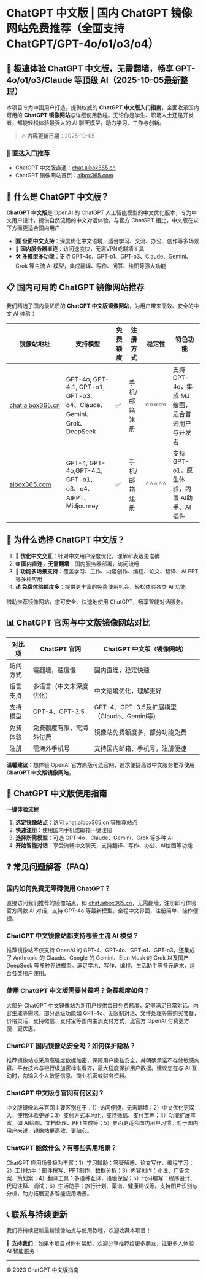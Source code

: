 # ChatGPT 中文版 | 国内 ChatGPT 镜像网站免费推荐（全面支持 ChatGPT/GPT-4o/o1/o3/o4）

## 📢 极速体验 ChatGPT 中文版，无需翻墙，畅享 GPT-4o/o1/o3/Claude 等顶级 AI（2025-10-05最新整理）

本项目专为中国用户打造，提供权威的 **ChatGPT 中文版入门指南**，全面收录国内可用的 **ChatGPT 镜像网站**与详细使用教程。无论你是学生、职场人士还是开发者，都能轻松体验最强大的 AI 聊天模型，助力学习、工作与创新。

> 🔥 **内容更新日期**：2025-10-05

### 🚀 直达入口推荐

- ChatGPT 中文版直通：[chat.aibox365.cn](https://chat.aibox365.cn)
- ChatGPT 镜像网站首页：[aibox365.com](https://aibox365.com)

## 🤔 什么是 ChatGPT 中文版？

**ChatGPT 中文版**是 OpenAI 的 ChatGPT 人工智能模型的中文优化版本，专为中文用户设计，提供自然流畅的中文对话体验。与官方 ChatGPT 相比，中文版在以下方面更适合国内用户：

- **🈶 全面中文支持**：深度优化中文语境，适合学习、交流、办公、创作等多场景
- **🚀 国内服务器直连**：访问速度快，无需VPN或翻墙工具
- **🛠️ 多模型多功能**：支持 GPT-4o、GPT-o1、GPT-o3、Claude、Gemini、Grok 等主流 AI 模型，集成翻译、写作、问答、绘图等强大功能

## 📋 国内可用的 ChatGPT 镜像网站推荐

我们精选了国内最优质的 **ChatGPT 中文版镜像网站**，为用户带来高效、安全的中文 AI 体验：

| 镜像站地址 | 支持模型 | 免费额度 | 注册方式 | 稳定性 | 特色功能 |
|------------|----------|----------|----------|--------|----------|
| [chat.aibox365.cn](https://chat.aibox365.cn) | GPT-4o, GPT-4.1, GPT-o1, GPT-o3、o4、Claude、Gemini、Grok、DeepSeek | ✅ | 手机/邮箱注册 | ⭐⭐⭐⭐⭐ | 支持 GPT-4o，集成 MJ 绘画，适合普通用户与开发者 |
| [aibox365.com](https://aibox365.com) | GPT-4, GPT-4o,GPT-4.1, GPT-o1、o3、o4、AIPPT、Midjourney | ✅ | 手机/邮箱注册 | ⭐⭐⭐⭐⭐ | 支持 GPT-o1，原生体验，内置 AI助手、AI插件 |

## 🌟 为什么选择 ChatGPT 中文版？

1. **📝 优化中文交互**：针对中文用户深度优化，理解和表达更准确
2. **🌐 国内直连，无需翻墙**：国内服务器部署，访问流畅
3. **🎯 功能多场景支持**：覆盖学习、工作、内容创作、编程、论文、翻译、AI PPT 等多种应用
4. **💰 免费体验额度多**：提供更丰富的免费使用机会，轻松体验各类 AI 功能

借助推荐镜像网站，您可安全、快速地使用 ChatGPT，畅享智能对话服务。

## 📊 ChatGPT 官网与中文版镜像网站对比

| 对比项 | ChatGPT 官网 | ChatGPT 中文版（镜像网站） |
|--------|--------------|----------------------------|
| 访问方式 | 需翻墙，速度慢 | 国内直连，稳定快速 |
| 语言支持 | 多语言（中文未深度优化） | 中文语境优化，理解更好 |
| 支持模型 | GPT-4、GPT-3.5 | GPT-4、GPT-3.5及扩展模型（Claude、Gemini等） |
| 免费体验 | 免费额度有限，需海外付费 | 镜像站免费额度多，部分功能免费 |
| 注册 | 需海外手机号 | 支持国内邮箱、手机号，注册便捷 |

**温馨建议**：想体验 OpenAI 官方原版可选官网，追求便捷高效中文服务推荐使用 **ChatGPT 中文版镜像网站**。

## 📝 ChatGPT 中文版使用指南

**一键体验流程**

1. **选定镜像站点**：访问 [chat.aibox365.cn](https://chat.aibox365.cn) 等推荐站点
2. **快速注册**：使用国内手机或邮箱一键注册
3. **选择所需模型**：可选 GPT-4o、Claude、Gemini、Grok 等多种 AI
4. **开始智能对话**：享受流畅中文聊天，支持翻译、写作、办公、AI绘图等功能

## ❓ 常见问题解答（FAQ）

### 国内如何免费无障碍使用 ChatGPT？

直接访问我们推荐的镜像站点，如 [chat.aibox365.cn](https://chat.aibox365.cn)，无需翻墙，注册即可体验官方同款 AI 对话，支持 GPT-4o 等最新模型。全程中文界面，注册简单、操作便捷。

### ChatGPT 中文镜像站都支持哪些主流 AI 模型？

推荐镜像站不仅支持 OpenAI 的 GPT-4、GPT-4o、GPT-o1、GPT-o3，还集成了 Anthropic 的 Claude、Google 的 Gemini、Elon Musk 的 Grok 以及国产 DeepSeek 等多种先进模型。满足学术、写作、编程、生活助手等多元需求，适合各类用户使用。

### 使用 ChatGPT 中文版需要付费吗？免费额度如何？

大部分 ChatGPT 中文镜像站为新用户提供每日免费额度，足够满足日常对话、内容生成等需求。部分高级功能如 GPT-4o、无限制对话、文件处理等需购买套餐，价格灵活，支持微信、支付宝等国内主流支付方式，比官方 OpenAI 付费更方便、更优惠。

### ChatGPT 国内镜像站安全吗？如何保护隐私？

推荐镜像站点采用高强度数据加密，保障用户隐私安全，并明确承诺不存储敏感内容。平台技术与银行级加密标准看齐，最大程度保护用户数据。建议您在与 AI 互动时，勿输入个人敏感信息、商业机密或财务资料。

### ChatGPT 中文版与官网有何区别？

中文版镜像站与官网主要区别在于：1）访问便捷，无需翻墙；2）中文优化更深入，使用体验更好；3）支付方式本地化，支持微信、支付宝等；4）功能扩展丰富，如 AI绘图、文档处理、PPT生成等；5）界面更适合国内用户习惯。对于国内用户来说，镜像站更高效、更贴心。

### ChatGPT 能做什么？有哪些实用场景？

ChatGPT 应用场景极为丰富：1）学习辅助：答疑解惑、论文写作、编程学习；2）工作助手：邮件撰写、PPT制作、数据分析；3）内容创作：小说、广告文案、策划案；4）翻译工具：多语种互译，语境保留；5）代码编写：程序设计、代码注释、调试；6）生活助手：旅行计划、菜谱、健康建议等。支持图片识别与分析，助力拓展更多智能应用场景。

## 📞 联系与持续更新

我们将持续更新最新镜像站点与使用教程，欢迎收藏本项目！

🌟 **支持我们**：如果本项目对你有帮助，欢迎分享推荐给更多朋友，让更多人体验 AI 智能服务！

---

© 2023 ChatGPT 中文版指南
